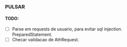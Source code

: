 ### PULSAR

#### TODO:

- [ ] Parse em requests de usuario, para evitar sql injection. PreparedStatement.
- [ ] Checar validacao de AthRequest.
